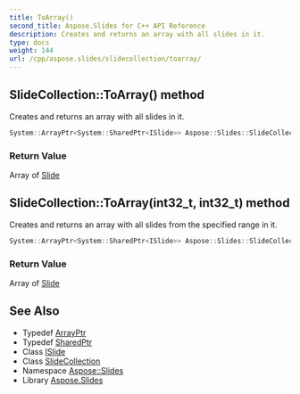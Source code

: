 ```yaml
---
title: ToArray()
second_title: Aspose.Slides for C++ API Reference
description: Creates and returns an array with all slides in it.
type: docs
weight: 144
url: /cpp/aspose.slides/slidecollection/toarray/
---
```

## SlideCollection::ToArray() method


Creates and returns an array with all slides in it.

```cpp
System::ArrayPtr<System::SharedPtr<ISlide>> Aspose::Slides::SlideCollection::ToArray() override
```


### Return Value

Array of [Slide](../../slide/)

## SlideCollection::ToArray(int32_t, int32_t) method


Creates and returns an array with all slides from the specified range in it.

```cpp
System::ArrayPtr<System::SharedPtr<ISlide>> Aspose::Slides::SlideCollection::ToArray(int32_t startIndex, int32_t count) override
```


### Return Value

Array of [Slide](../../slide/)

## See Also

* Typedef [ArrayPtr](../../system/arrayptr/)
* Typedef [SharedPtr](../../system/sharedptr/)
* Class [ISlide](../islide/)
* Class [SlideCollection](./)
* Namespace [Aspose::Slides](../)
* Library [Aspose.Slides](../../)